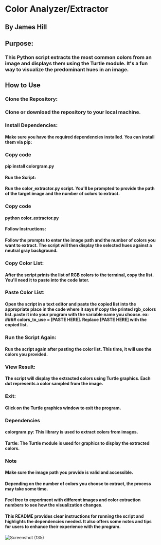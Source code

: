 # Color Analyzer/Extractor
## By James Hill
## Purpose:
### This Python script extracts the most common colors from an image and displays them using the Turtle module. It's a fun way to visualize the predominant hues in an image.

## How to Use
### Clone the Repository:
### Clone or download the repository to your local machine.

### Install Dependencies:
#### Make sure you have the required dependencies installed. You can install them via pip:

### Copy code
#### pip install colorgram.py
#### Run the Script:
#### Run the color_extractor.py script. You'll be prompted to provide the path of the target image and the number of colors to extract.

### Copy code
#### python color_extractor.py
#### Follow Instructions:
#### Follow the prompts to enter the image path and the number of colors you want to extract. The script will then display the selected hues against a neutral gray background.

### Copy Color List:
#### After the script prints the list of RGB colors to the terminal, copy the list. You'll need it to paste into the code later.

### Paste Color List:
#### Open the script in a text editor and paste the copied list into the appropriate place in the code where it says # copy the printed rgb_colors list. paste it into your program with the variable name you choose. ex: #### colors_to_use = [PASTE HERE]. Replace [PASTE HERE] with the copied list.

### Run the Script Again:
#### Run the script again after pasting the color list. This time, it will use the colors you provided.

### View Result:
#### The script will display the extracted colors using Turtle graphics. Each dot represents a color sampled from the image.

### Exit:
#### Click on the Turtle graphics window to exit the program.

### Dependencies
#### colorgram.py: This library is used to extract colors from images.
#### Turtle: The Turtle module is used for graphics to display the extracted colors.
### Note
#### Make sure the image path you provide is valid and accessible.
#### Depending on the number of colors you choose to extract, the process may take some time.
#### Feel free to experiment with different images and color extraction numbers to see how the visualization changes.
#### This README provides clear instructions for running the script and highlights the dependencies needed. It also offers some notes and tips for users to enhance their experience with the program.
![Screenshot (135)](https://user-images.githubusercontent.com/60713038/204060386-d5f4bfb4-5b90-4f93-8927-850d457b4c05.png)

